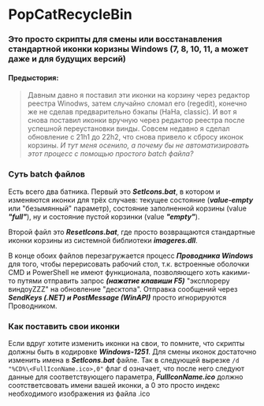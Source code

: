 # PopCatRecycleBin
### Это просто скрипты для смены или восстанавления стандартной иконки коризны Windows (7, 8, 10, 11, а может даже и для будущих версий)
#### Предыстория: 
>Давным давно я поставил эти иконки на корзину через редактор реестра Winodws, затем случайно сломал его (regedit), конечно же не сделав предварительно бэкапы (HaHa, classic). И вот я снова поставил иконки вручную через редактор реестра после успешной переустановки винды. Совсем недавно я сделал обновление с 21h1 до 22h2, что снова привело к сбросу иконок корзины. *И тут меня осенило, а почему бы не автоматизировать этот процесс с помощью простого batch файла?*
### Суть batch файлов
Есть всего два батника. Первый это ***SetIcons.bat***, в котором и изменяются иконки для трёх случаев: текущее состояние (***value-empty*** или "безымянный" параметр), состояние заполненной корзины (value ***"full"***), ну и состояние пустой корзинки (value ***"empty"***). 

Второй файл это ***ResetIcons.bat***, где просто возвращаются стандартные иконки корзины из системной библиотеки ***imageres.dll***.

В конце обоих файлов перезагружается процесс ***Проводника Windows*** для того, чтобы перерисовать рабочий стол, т.к. встроенные оболочки CMD и PowerShell не имеют функционала, позволяющего хоть какими-то путями отправить запрос ***(нажатие клавиши F5)*** "эксплореру виндоуZZZ" на обновление "десктопа". Отправка сообщений через ***SendKeys (.NET) и PostMessage (WinAPI)*** просто игнорируются Проводником.
### Как поставить свои иконки
Если вдруг хотите изменить иконки на свои, то помните, что скрипты должны быть в кодировке ***Windows-1251***. Для смены иконок достаточно изменить имена в ***SetIcons.bat*** файле. Так в следующей вырезке ```/d "%CD%\<FullIconName.ico>,0"``` флаг d означает, что после него следуют данные для соответствующего параметра, ***FullIconName.ico*** должно соотстветсвовать имени вашей иконки, а 0 это просто индекс необходимого изображения из файла .ico
